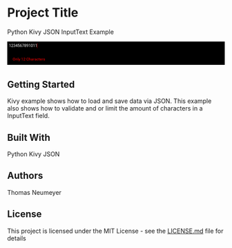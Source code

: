 # Project Title

Python Kivy JSON InputText Example

![alt text](https://github.com/t-neu/Python_Kivy_JSON_INPUT/blob/master/example.jpg?raw=true)

## Getting Started

Kivy example shows how to load and save data via JSON. This example also shows how to validate and or limit the amount of characters in a InputText field.

## Built With

Python
Kivy
JSON

## Authors

Thomas Neumeyer

## License

This project is licensed under the MIT License - see the [LICENSE.md](LICENSE.md) file for details
